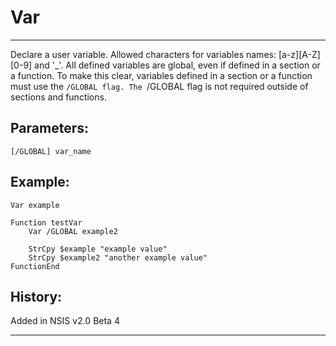 # Var

---

Declare a user variable. Allowed characters for variables names: [a-z][A-Z][0-9] and '_'. All defined variables are global, even if defined in a section or a function. To make this clear, variables defined in a section or a function must use the `/GLOBAL flag. The `/GLOBAL flag is not required outside of sections and functions.

## Parameters:

    [/GLOBAL] var_name

## Example:

	Var example
 
	Function testVar
		Var /GLOBAL example2

		StrCpy $example "example value"
		StrCpy $example2 "another example value"
	FunctionEnd

## History:

Added in NSIS v2.0 Beta 4

---
